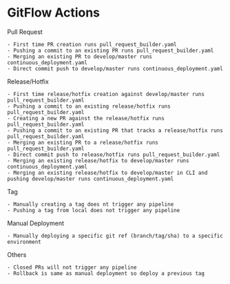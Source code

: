 # GitFlow Actions
Pull Request

    - First time PR creation runs pull_request_builder.yaml
    - Pushing a commit to an existing PR runs pull_request_builder.yaml
    - Merging an existing PR to develop/master runs continuous_deployment.yaml
    - Direct commit push to develop/master runs continuous_deployment.yaml

Release/Hotfix

    - First time release/hotfix creation against develop/master runs pull_request_builder.yaml
    - Pushing a commit to an existing release/hotfix runs pull_request_builder.yaml
    - Creating a new PR against the release/hotfix runs pull_request_builder.yaml
    - Pushing a commit to an existing PR that tracks a release/hotfix runs pull_request_builder.yaml
    - Merging an existing PR to a release/hotfix runs pull_request_builder.yaml
    - Direct commit push to release/hotfix runs pull_request_builder.yaml
    - Merging an existing release/hotfix to develop/master runs continuous_deployment.yaml
    - Merging an existing release/hotfix to develop/master in CLI and pushing develop/master runs continuous_deployment.yaml

Tag

    - Manually creating a tag does nt trigger any pipeline
    - Pushing a tag from local does not trigger any pipeline
    
Manual Deployment

    - Manually deploying a specific git ref (branch/tag/sha) to a specific environment

Others

    - Closed PRs will not trigger any pipeline
    - Rollback is same as manual deployment so deploy a previous tag

